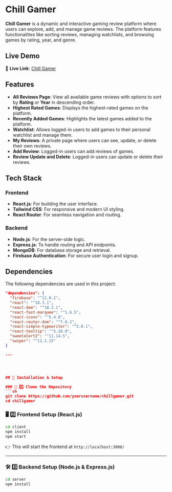 # Chill Gamer

**Chill Gamer** is a dynamic and interactive gaming review platform where users can explore, add, and manage game reviews. The platform features functionalities like sorting reviews, managing watchlists, and browsing games by rating, year, and genre.


## Live Demo

🔗 **Live Link**: [Chill Gamer](https://chillgamer-eaa4c.web.app)

## Features

- **All Reviews Page**: View all available game reviews with options to sort by **Rating** or **Year** in descending order.
- **Highest Rated Games**: Displays the highest-rated games on the platform.
- **Recently Added Games**: Highlights the latest games added to the platform.
- **Watchlist**: Allows logged-in users to add games to their personal watchlist and manage them.
- **My Reviews**: A private page where users can see, update, or delete their own reviews.
- **Add Review**: Logged-in users can add reviews of games.
- **Review Update and Delete**: Logged-in users can update or delete their reviews.

## Tech Stack

### Frontend

- **React.js**: For building the user interface.
- **Tailwind CSS**: For responsive and modern UI styling.
- **React Router**: For seamless navigation and routing.

### Backend

- **Node.js**: For the server-side logic.
- **Express.js**: To handle routing and API endpoints.
- **MongoDB**: For database storage and retrieval.
- **Firebase Authentication**: For secure user login and signup.

## Dependencies

The following dependencies are used in this project:

```json
"dependencies": {
  "firebase": "^11.0.2",
  "react": "^18.3.1",
  "react-dom": "^18.3.1",
  "react-fast-marquee": "^1.6.5",
  "react-icons": "^5.4.0",
  "react-router-dom": "^7.0.2",
  "react-simple-typewriter": "^5.0.1",
  "react-tooltip": "^5.28.0",
  "sweetalert2": "^11.14.5",
  "swiper": "^11.1.15"
}

---




## 🚀 Installation & Setup  

### 🏢 1️⃣ Clone the Repository  
```sh
git clone https://github.com/yourusername/chillgamer.git
cd chillgamer
```

### 🖥️ 2️⃣ Frontend Setup (React.js)  

```sh
cd client
npm install
npm start
```

👉 This will start the frontend at `http://localhost:3000/`  

---

### 🛠 3️⃣ Backend Setup (Node.js & Express.js)  

```sh
cd server
npm install
```


